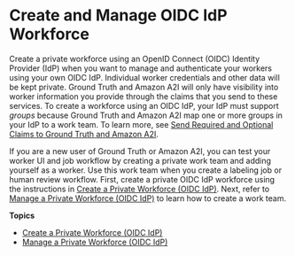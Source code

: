 # Create and Manage OIDC IdP Workforce<a name="sms-workforce-private-use-oidc"></a>

Create a private workforce using an OpenID Connect \(OIDC\) Identity Provider \(IdP\) when you want to manage and authenticate your workers using your own OIDC IdP\. Individual worker credentials and other data will be kept private\. Ground Truth and Amazon A2I will only have visibility into worker information you provide through the claims that you send to these services\. To create a workforce using an OIDC IdP, your IdP must support *groups* because Ground Truth and Amazon A2I map one or more groups in your IdP to a work team\. To learn more, see [Send Required and Optional Claims to Ground Truth and Amazon A2I](sms-workforce-create-private-oidc.md#sms-workforce-create-private-oidc-configure-idp)\.

If you are a new user of Ground Truth or Amazon A2I, you can test your worker UI and job workflow by creating a private work team and adding yourself as a worker\. Use this work team when you create a labeling job or human review workflow\. First, create a private OIDC IdP workforce using the instructions in [Create a Private Workforce \(OIDC IdP\)](sms-workforce-create-private-oidc.md)\. Next, refer to [Manage a Private Workforce \(OIDC IdP\)](sms-workforce-manage-private-oidc.md) to learn how to create a work team\.

**Topics**
+ [Create a Private Workforce \(OIDC IdP\)](sms-workforce-create-private-oidc.md)
+ [Manage a Private Workforce \(OIDC IdP\)](sms-workforce-manage-private-oidc.md)